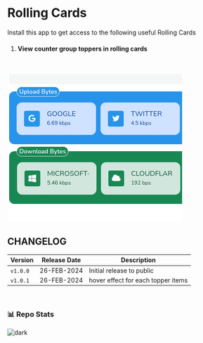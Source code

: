 # Rolling Cards

Install this app to get access to the following useful Rolling Cards

1. #### View counter group toppers in rolling cards

</br>

![](thumbnail.png)


## CHANGELOG

| Version | Release Date | Description |
|---------|---------|---------|
|`v1.0.0`|26-FEB-2024|Initial release to public|
|`v1.0.1`|26-FEB-2024|hover effect for each topper items|


</br>

### 📊 Repo Stats
![dark][dark_repo]

[dark_repo]: https://github-readme-stats.vercel.app/api/pin/?username=trisulnsm&repo=apps&cache_seconds=86400&theme=dark
